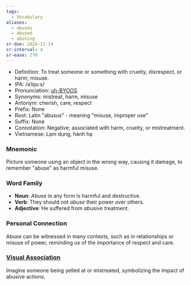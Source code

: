 ```yaml
---
tags:
  - Vocabulary
aliases:
  - abuses
  - abused
  - abusing
sr-due: 2024-11-14
sr-interval: 4
sr-ease: 270
---
```


- Definition: To treat someone or something with cruelty, disrespect, or harm; misuse.
- IPA: /əˈbjuːs/
- Pronunciation: [uh-BYOOS](https://www.google.com/search?q=how+to+pronounce+abuse)
- Synonyms: mistreat, harm, misuse
- Antonym: cherish, care, respect
- Prefix: None
- Root: Latin "abusus" - meaning "misuse, improper use"
- Suffix: None
- Connotation: Negative; associated with harm, cruelty, or mistreatment.
- Vietnamese: Lạm dụng, hành hạ

### Mnemonic

Picture someone using an object in the wrong way, causing it damage, to remember "abuse" as harmful misuse.

### Word Family

- **Noun**: *Abuse* in any form is harmful and destructive.
- **Verb**: They should not *abuse* their power over others.
- **Adjective**: He suffered from *abusive* treatment.

### Personal Connection

Abuse can be witnessed in many contexts, such as in relationships or misuse of power, reminding us of the importance of respect and care.

### [Visual Association](https://www.google.com/search?tbm=isch&q=abuse)

Imagine someone being yelled at or mistreated, symbolizing the impact of abusive actions.
